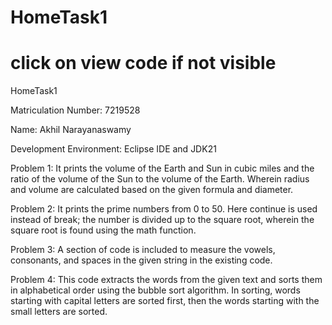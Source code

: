# HomeTask1
# click on view code if not visible
HomeTask1

Matriculation Number: 7219528

Name: Akhil Narayanaswamy

Development Environment: Eclipse IDE and JDK21

Problem 1: It prints the volume of the Earth and Sun in cubic miles and the ratio of the volume of the Sun to the volume of the Earth. Wherein radius and volume are calculated based on the given formula and diameter.

Problem 2: It prints the prime numbers from 0 to 50. Here continue is used instead of break; the number is divided up to the square root, wherein the square root is found using the math function.

Problem 3: A section of code is included to measure the vowels, consonants, and spaces in the given string in the existing code.

Problem 4: This code extracts the words from the given text and sorts them in alphabetical order using the bubble sort algorithm. In sorting, words starting with capital letters are sorted first, then the words starting with the small letters are sorted.
